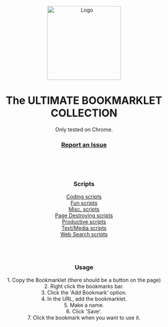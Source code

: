 <div align="center">
  <img src="https://villainsrule4000.github.io/Bookmarklets/bookmark.png" alt="Logo" width="200" height="200">
  <h1>The ULTIMATE BOOKMARKLET COLLECTION</h1>
  <p>Only tested on Chrome.</p>
  <h3><a href="https://github.com/VillainsRule4000/Bookmarklets/issues">Report an Issue</a><h3>
  <br>
  <br>
  <h3>Scripts</h3>
  <p>
    <a href="https://villainsrule4000.github.io/Bookmarklets/scripts/coding">Coding scripts</a><br>
    <a href="https://villainsrule4000.github.io/Bookmarklets/scripts/fun">Fun scripts</a><br>
    <a href="https://villainsrule4000.github.io/Bookmarklets/scripts/misc">Misc. scripts</a><br>
    <a href="https://villainsrule4000.github.io/Bookmarklets/scripts/pageDestroyers">Page Destroying scripts</a><br>
    <a href="https://villainsrule4000.github.io/Bookmarklets/scripts/productive">Productive scripts</a><br>
    <a href="https://villainsrule4000.github.io/Bookmarklets/scripts/textMedia">Text/Media scripts</a><br>
    <a href="https://villainsrule4000.github.io/Bookmarklets/scripts/webSearch">Web Search scripts</a><br>
  </p>
  <br>
  <br>
  <h3>Usage</h3>
  <p>
    1. Copy the Bookmarklet (there should be a button on the page)<br>
    2. Right click the bookmarks bar.<br>
    3. Click the 'Add Bookmark' option.<br>
    4. In the URL, add the bookmarklet.<br>
    5. Make a name.<br>
    6. Click 'Save'.<br>
    7. Click the bookmark when you want to use it.
  </p>
</div>
